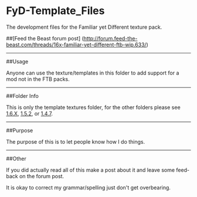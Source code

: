 FyD-Template_Files
=========

The development files for the Familiar yet Different texture pack.

##[Feed the Beast forum post] (http://forum.feed-the-beast.com/threads/16x-familiar-yet-different-ftb-wip.633/)
***
##Usage

Anyone can use the texture/templates in this folder to add support for a mod not in the FTB packs.
***
##Folder Info

This is only the template textures folder, for the other folders please see [1.6.X](https://github.com/Morton00000/FyD-1.6.X), [1.5.2](https://github.com/Morton00000/FyD-1.5.1), or [1.4.7](https://github.com/Morton00000/FyD-1.4.7). 
***
##Purpose

The purpose of this is to let people know how I do things.
***
##Other

If you did actually read all of this make a post about it and leave some feed-back on the forum post.

It is okay to correct my grammar/spelling just don't get overbearing.
